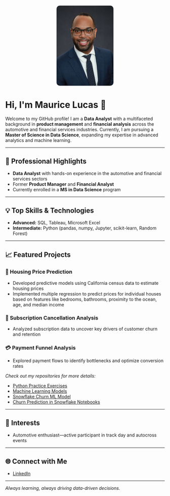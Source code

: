 <p align="center">
  <img src="assets/ML_headshot_git.jpg" alt="Maurice Lucas headshot" width="180" style="border-radius:10px;">
</p>

# Hi, I'm Maurice Lucas 👋

Welcome to my GitHub profile! I am a **Data Analyst** with a multifaceted background in **product management** and **financial analysis** across the automotive and financial services industries. Currently, I am pursuing a **Master of Science in Data Science**, expanding my expertise in advanced analytics and machine learning.

---

## 🚀 Professional Highlights

- **Data Analyst** with hands-on experience in the automotive and financial services sectors
- Former **Product Manager** and **Financial Analyst**
- Currently enrolled in a **MS in Data Science** program

---

## 💡 Top Skills & Technologies

- **Advanced:** SQL, Tableau, Microsoft Excel
- **Intermediate:** Python (pandas, numpy, Jupyter, scikit-learn, Random Forest)

---

## 📈 Featured Projects

### 🏡 Housing Price Prediction
- Developed predictive models using California census data to estimate housing prices
- Implemented multiple regression to predict prices for individual houses based on features like bedrooms, bathrooms, proximity to the ocean, age, and median income

### 🔄 Subscription Cancellation Analysis
- Analyzed subscription data to uncover key drivers of customer churn and retention

### 💳 Payment Funnel Analysis
- Explored payment flows to identify bottlenecks and optimize conversion rates

_Check out my repositories for more details:_
- [Python Practice Exercises](https://github.com/MauriceLucasGit/Python_Practice_Exercises)
- [Machine Learning Models](https://github.com/MauriceLucasGit/DTSC_670_Fnds_Machine_Learning_Models)
- [Snowflake Churn ML Model](https://github.com/MauriceLucasGit/Snowflake_Churn_ML_Model)
- [Churn Prediction in Snowflake Notebooks](https://github.com/MauriceLucasGit/sfguide-data-analysis-churn-prediction-in-snowflake-notebooks)

---

## 🚗 Interests

- Automotive enthusiast—active participant in track day and autocross events

---

## 🌐 Connect with Me

- [LinkedIn](https://www.linkedin.com/in/mauricelucas/)

---

_Always learning, always driving data-driven decisions._
